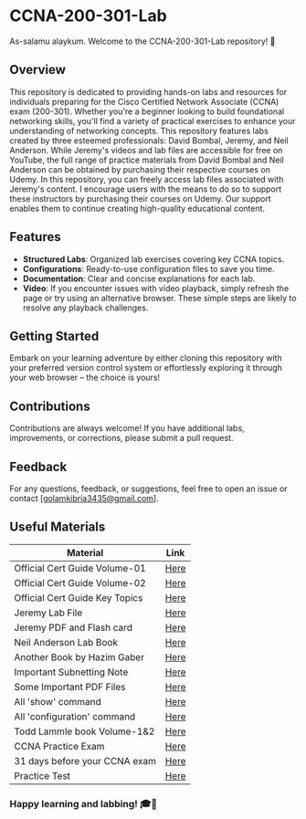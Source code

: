 # CCNA-200-301-Lab

As-salamu alaykum. Welcome to the CCNA-200-301-Lab repository! 🚀

## Overview

This repository is dedicated to providing hands-on labs and resources for individuals preparing for the Cisco Certified Network Associate (CCNA) exam (200-301). Whether you're a beginner looking to build foundational networking skills, you'll find a variety of practical exercises to enhance your understanding of networking concepts. This repository features labs created by three esteemed professionals: David Bombal, Jeremy, and Neil Anderson. While Jeremy's videos and lab files are accessible for free on YouTube, the full range of practice materials from David Bombal and Neil Anderson can be obtained by purchasing their respective courses on Udemy. In this repository, you can freely access lab files associated with Jeremy's content. I encourage users with the means to do so to support these instructors by purchasing their courses on Udemy. Our support enables them to continue creating high-quality educational content. 

## Features

- **Structured Labs**: Organized lab exercises covering key CCNA topics.
- **Configurations**: Ready-to-use configuration files to save you time.
- **Documentation**: Clear and concise explanations for each lab.
- **Video**: If you encounter issues with video playback, simply refresh the page or try using an alternative browser. These simple steps are likely to resolve any playback challenges.

## Getting Started

Embark on your learning adventure by either cloning this repository with your preferred version control system or effortlessly exploring it through your web browser – the choice is yours! 

## Contributions
Contributions are always welcome! If you have additional labs, improvements, or corrections, please submit a pull request. 

## Feedback
For any questions, feedback, or suggestions, feel free to open an issue or contact [golamkibria3435@gmail.com].

## Useful Materials

| Material | Link |
|----------|----------|
| Official Cert Guide Volume-01 | [Here](https://mega.nz/folder/7ww3XQiI#rbsJM30ejexfDgTNW2rftA) | 
| Official Cert Guide Volume-02 | [Here](https://mega.nz/folder/WtBz3RDL#ZZCwTeEoxosfVKZaV7h7_Q) | 
|Official Cert Guide Key Topics|[Here](https://mega.nz/file/f54XnayA#KFslG48qRq1UPZ22rL6-Hgu1yQazN555IjmRvJEA460)|
| Jeremy Lab File | [Here](https://mega.nz/folder/OopRwYjb#ME8GSMbQQFLK51H_xZRSOQ) |
| Jeremy PDF and Flash card | [Here](https://mega.nz/folder/n8QXiR7S#Rognn2PnGaD4hQAA0EleEQ) |
| Neil Anderson Lab Book | [Here](https://mega.nz/file/y1ZQTAoZ#KJ6CphqDEegi5MBeDI0jawSJ177m7fuW_LxniDJAbYM) |
| Another Book by Hazim Gaber | [Here](https://mega.nz/file/zoYR0KBQ#TwOFOekgZLLpx7P5g10Q_ucVrmUZj5z6N5DctWFkkqs) |
| Important Subnetting Note | [Here](https://mega.nz/folder/vpxlyQoZ#bH84d3Kfv155zCZW2YcSGw) |
| Some Important PDF Files | [Here](https://mega.nz/folder/L1pgELbB#hU1T71ZANBB3PnLuzrPrnQ) |
| All 'show' command | [Here](./images/show.md) |
| All 'configuration' command | [Here](./images/config.md) |
|Todd Lammle book Volume-1&2| [Here](https://mega.nz/folder/esB3mYjB#CRFF5Fe4ofsJRgUJuz2Sqg) |
|CCNA Practice Exam|[Here](https://mega.nz/file/vsx02L6I#vsoVtcdiXAvVEab3J7N1qweTBe-0bmNBsNxyS7itKxY)|
|31 days before your CCNA exam|[Here](https://mega.nz/file/f54XnayA#KFslG48qRq1UPZ22rL6-Hgu1yQazN555IjmRvJEA460)|
|Practice Test|[Here](https://mega.nz/file/L0JHxS4T#4B934Z7Rb6lIJxNyCkZZKUdFGeOWLUSH8awgU4fXB0c)|

### **Happy learning and labbing! 🎓🔧**

